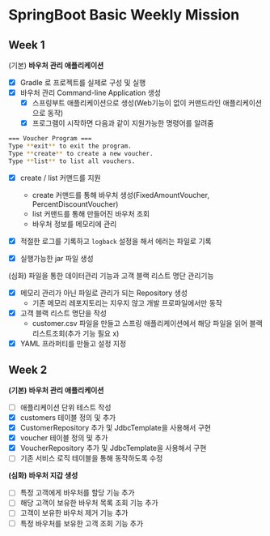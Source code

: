 # SpringBoot Basic Weekly Mission

## Week 1

(기본) **바우처 관리 애플리케이션**

- [x]  Gradle 로 프로젝트를 실제로 구성 및 실행
- [x]  바우처 관리 Command-line Application 생성
    - [x]  스프링부트 애플리케이션으로 생성(Web기능이 없이 커맨드라인 애플리케이션으로 동작)
    - [x]  프로그램이 시작하면 다음과 같이 지원가능한 명령어를 알려줌

```bash
=== Voucher Program ===
Type **exit** to exit the program.
Type **create** to create a new voucher.
Type **list** to list all vouchers.
```

- [x]  create / list 커맨드를 지원
    - create 커맨드를 통해 바우처 생성(FixedAmountVoucher, PercentDiscountVoucher)
    - list 커맨드를 통해 만들어진 바우처 조회
    - 바우처 정보를 메모리에 관리

- [x]  적절한 로그를 기록하고 `logback` 설정을 해서 에러는 파일로 기록
- [x] 실행가능한 jar 파일 생성

(심화) 파일을 통한 데이터관리 기능과 고객 블랙 리스트 명단 관리기능

- [x]  메모리 관리가 아닌 파일로 관리가 되는 Repository 생성
    - 기존 메모리 레포지토리는 지우지 않고 개발 프로파일에서만 동작
- [x]  고객 블랙 리스트 명단을 작성
    - customer.csv 파일을 만들고 스프링 애플리케이션에서 해당 파일을 읽어 블랙 리스트조회(추가 기능 필요 x)
- [x]  YAML 프라퍼티를 만들고 설정 지정

## Week 2

**(기본)** **바우처 관리 애플리케이션**

- [ ]  애플리케이션 단위 테스트 작성
- [x]  customers 테이블 정의 및 추가
- [x]  CustomerRepository 추가 및 JdbcTemplate을 사용해서 구현
- [x]  voucher 테이블 정의 및 추가
- [x]  VoucherRepository 추가 및 JdbcTemplate을 사용해서 구현
- [ ]  기존 서비스 로직 테이블을 통해 동작하도록 수정

**(심화)** **바우처 지갑 생성**

- [ ]  특정 고객에게 바우처를 할당 기능 추가
- [ ]  해당 고객이 보유한 바우처 목록 조회 기능 추가
- [ ]  고객이 보유한 바우처 제거 기능 추가
- [ ]  특정 바우처를 보유한 고객 조회 기능 추가